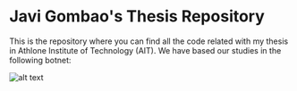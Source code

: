 # Javi Gombao's Thesis Repository
This is the repository where you can find all the code related with my thesis in Athlone Institute of Technology (AIT). We have based our studies in the following botnet:

![alt text](http://1.bp.blogspot.com/-Vauukd4x9Jo/WtPa7Ma7NQI/AAAAAAAABpo/vcOmE_VbcYsXnjBk6VJeDmZirdVOF1odACK4BGAYYCw/s1600/Botnet.jpeg)
